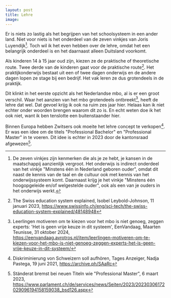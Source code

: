 ```yaml
---
layout: post
title: Lehre
image:
---
```


Er is niets zo lastig als het begrijpen van het schoolsysteem in een ander land. Niet voor niets is het onderdeel van de zeven vinkjes van Joris Luyendijk[^1]. Toch wil ik het even hebben over de lehre, omdat het een belangrijk onderdeel is en het daarnaast alleen Duitsland voorkomt.

Als kinderen 14 à 15 jaar oud zijn, kiezen ze de praktische of theoretische route. Twee derde van de kinderen gaat voor de praktische route[^2]. Het praktijkonderwijs bestaat uit een of twee dagen onderwijs en de andere dagen lopen ze stage bij een bedrijf. Het vak leren ze dus grotendeels in de praktijk.

Dit klinkt in het eerste opzicht als het Nederlandse mbo, al is er een groot verschil. Waar het aanzien van het mbo grotendeels ontbreekt[^5], heeft de lehre dat wel. Dat gevoel krijg ik ook na ruim zes jaar hier. Helaas kan ik niet echter onder woorden brengen waarom dit zo is. En echt weten doe ik het ook niet, want ik ben tenslotte een buitenstaander hier.

Binnen Europa hebben Zwitsers ook moeite het lehre concept te verkopen[^3]. Er was een idee om de titels "Professional Bachelor" en "Professional Master" in te voeren. Dit idee is echter in 2023 door de kantonsraad afgewezen[^4].

[^1]: De zeven vinkjes zijn kenmerken die als je ze hebt, je kansen in de maatschappij aanzienlijk vergroot. Het onderwijs is indirect onderdeel van het vinkje "Minstens één in Nederland geboren ouder", omdat dit naast de kennis van de taal en de cultuur ook met kennis van het onderwijssysteem komt. Daarnaast krijg je het vinkje "Minstens één hoogopgeleide en/of welgestelde ouder", ook als een van je ouders in het onderwijs werkt.
[^2]: The Swiss education system explained, Isobel Leybold-Johnson, 11 januari 2023, <https://www.swissinfo.ch/eng/sci-tech/the-swiss-education-system-explained/48148948>
[^3]: Diskriminierung von Schweizern soll aufhören, Tages Anzeiger, Nadja Pastega, 19 juni 2021, <https://archive.ph/SAaRc>
[^4]: Ständerat bremst bei neuen Titeln wie "Professional Master", 6 maart 2023, <https://www.parlament.ch/de/services/news/Seiten/2023/20230306172029096194158159038_bsd126.aspx>
[^5]: Leerlingen motiveren om te kiezen voor het mbo is niet genoeg, zeggen experts: 'Het is geen vrije keuze in dit systeem', EenVandaag, Maarten Teunisse, 31 oktober 2024, <https://eenvandaag.avrotros.nl/item/leerlingen-motiveren-om-te-kiezen-voor-het-mbo-is-niet-genoeg-zeggen-experts-het-is-geen-vrije-keuze-in-dit-systeem/>
